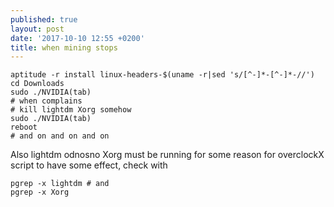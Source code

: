 ```yaml
---
published: true
layout: post
date: '2017-10-10 12:55 +0200'
title: when mining stops
---
```

    aptitude -r install linux-headers-$(uname -r|sed 's/[^-]*-[^-]*-//')
    cd Downloads
    sudo ./NVIDIA(tab)
    # when complains
    # kill lightdm Xorg somehow
    sudo ./NVIDIA(tab)
    reboot
    # and on and on and on
    
Also lightdm odnosno Xorg must be running for some reason for overclockX script to have some effect, check with

    pgrep -x lightdm # and
    pgrep -x Xorg